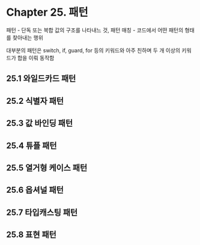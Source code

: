 <h1>Chapter 25. 패턴</h1>

패턴 - 단독 또는 복합 값의 구조를 나타내느 것, 패턴 매칭 - 코드에서 어떤 패턴의 형태를 찾아내는 행위

대부분의 패턴은 switch, if, guard, for 등의 키워드와 아주 친하며 두 개 이상의 키워드가 합을 이뤄 동작함

<h2>25.1 와일드카드 패턴</h2>

<h2>25.2 식별자 패턴</h2>

<h2>25.3 값 바인딩 패턴</h2>

<h2>25.4 튜플 패턴</h2>

<h2>25.5 열거형 케이스 패턴</h2>

<h2>25.6 옵셔널 패턴</h2>

<h2>25.7 타입캐스팅 패턴</h2>

<h2>25.8 표현 패턴</h2>

